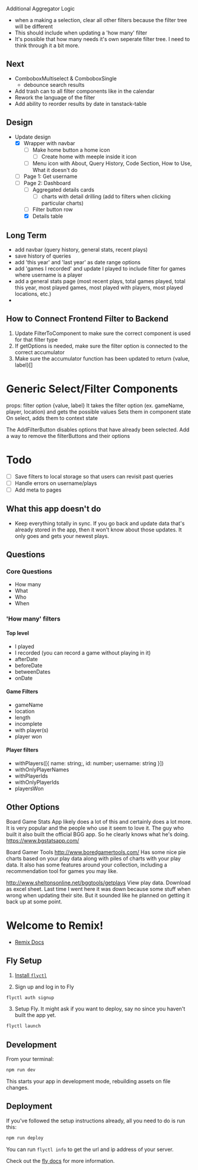 Additional Aggregator Logic
- when a making a selection, clear all other filters because the filter tree will be different
- This should include when updating a 'how many' filter 
- It's possible that how many needs it's own seperate filter tree. I need to think through it a bit more.

## Next
- ComboboxMultiselect & ComboboxSingle
  - debounce search results
- Add trash can to all filter components like in the calendar
- Rework the language of the filter
- Add ability to reorder results by date in tanstack-table

## Design
- Update design
  - [x] Wrapper with navbar
    - [ ] Make home button a home icon
      - [ ] Create home with meeple inside it icon
    - [ ] Menu icon with About, Query History, Code Section, How to Use, What it doesn't do
  - [ ] Page 1: Get username
  - [ ] Page 2: Dashboard
    - [ ] Aggregated details cards
      -  [ ] charts with detail drilling (add to filters when clicking particular charts)
    - [ ] Filter button row
    - [x] Details table

## Long Term
- add navbar (query history, general stats, recent plays)
- save history of queries
- add 'this year' and 'last year' as date range options
- add 'games I recorded' and update I played to include filter for games where username is a player
- add a general stats page (most recent plays, total games played, total this year, most played games, most played with players, most played locations, etc.)
- 

## How to Connect Frontend Filter to Backend
1. Update FilterToComponent to make sure the correct component is used for that filter type
2. If getOptions is needed, make sure the filter option is connected to the correct accumulator
3. Make sure the accumulator function has been updated to return {value, label}[]

# Generic Select/Filter Components
props: filter option {value, label}
It takes the filter option (ex. gameName, player, location) and gets the possible values
Sets them in component state
On select, adds them to context state

The AddFilterButton disables options that have already been selected.
Add a way to remove the filterButtons and their options

# Todo
- [ ] Save filters to local storage so that users can revisit past queries
- [ ] Handle errors on username/plays
- [ ] Add meta to pages

## What this app doesn't do
- Keep everything totally in sync. If you go back and update data that's already stored in the app, then it won't know about those updates. It only goes and gets your newest plays.


## Questions
### Core Questions
- How many
- What
- Who
- When

### 'How many' filters
#### Top level 
- I played
- I recorded (you can record a game without playing in it)
- afterDate
- beforeDate
- betweenDates
- onDate

#### Game Filters
- gameName
- location
- length
- incomplete
- with player(s)
- player won

#### Player filters
- withPlayers([{ name: string;, id: number; username: string }])
- withOnlyPlayerNames
- withPlayerIds
- withOnlyPlayerIds
- playersWon


## Other Options
Board Game Stats App likely does a lot of this and certainly does a lot more. It is very popular and the people who use it seem to love it. The guy who built it also built the official BGG app. So he clearly knows what he's doing. https://www.bgstatsapp.com/

Board Gamer Tools http://www.boredgamertools.com/
Has some nice pie charts based on your play data along with piles of charts with your play data. It also has some features around your collection, including a recommendation tool for games you may like.

http://www.sheltonsonline.net/bggtools/getplays
View play data. Download as excel sheet. Last time I went here it was down because some stuff when wrong when updating their site. But it sounded like he planned on getting it back up at some point.




# Welcome to Remix!

- [Remix Docs](https://remix.run/docs)

## Fly Setup

1. [Install `flyctl`](https://fly.io/docs/getting-started/installing-flyctl/)

2. Sign up and log in to Fly

```sh
flyctl auth signup
```

3. Setup Fly. It might ask if you want to deploy, say no since you haven't built the app yet.

```sh
flyctl launch
```

## Development

From your terminal:

```sh
npm run dev
```

This starts your app in development mode, rebuilding assets on file changes.

## Deployment

If you've followed the setup instructions already, all you need to do is run this:

```sh
npm run deploy
```

You can run `flyctl info` to get the url and ip address of your server.

Check out the [fly docs](https://fly.io/docs/getting-started/node/) for more information.
